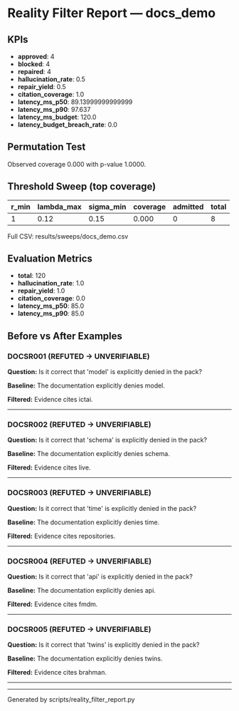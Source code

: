 # Reality Filter Report — docs_demo

## KPIs

- **approved**: 4
- **blocked**: 4
- **repaired**: 4
- **hallucination_rate**: 0.5
- **repair_yield**: 0.5
- **citation_coverage**: 1.0
- **latency_ms_p50**: 89.13999999999999
- **latency_ms_p90**: 97.637
- **latency_ms_budget**: 120.0
- **latency_budget_breach_rate**: 0.0

## Permutation Test

Observed coverage 0.000 with p-value 1.0000.

## Threshold Sweep (top coverage)

| r_min | lambda_max | sigma_min | coverage | admitted | total |
| --- | --- | --- | --- | --- | --- |
| 1 | 0.12 | 0.15 | 0.000 | 0 | 8 |

Full CSV: results/sweeps/docs_demo.csv

## Evaluation Metrics

- **total**: 120
- **hallucination_rate**: 1.0
- **repair_yield**: 1.0
- **citation_coverage**: 0.0
- **latency_ms_p50**: 85.0
- **latency_ms_p90**: 85.0

## Before vs After Examples

### DOCSR001 (REFUTED → UNVERIFIABLE)

**Question:** Is it correct that 'model' is explicitly denied in the pack?

**Baseline:** The documentation explicitly denies model.

**Filtered:** Evidence cites ictai.

---
### DOCSR002 (REFUTED → UNVERIFIABLE)

**Question:** Is it correct that 'schema' is explicitly denied in the pack?

**Baseline:** The documentation explicitly denies schema.

**Filtered:** Evidence cites live.

---
### DOCSR003 (REFUTED → UNVERIFIABLE)

**Question:** Is it correct that 'time' is explicitly denied in the pack?

**Baseline:** The documentation explicitly denies time.

**Filtered:** Evidence cites repositories.

---
### DOCSR004 (REFUTED → UNVERIFIABLE)

**Question:** Is it correct that 'api' is explicitly denied in the pack?

**Baseline:** The documentation explicitly denies api.

**Filtered:** Evidence cites fmdm.

---
### DOCSR005 (REFUTED → UNVERIFIABLE)

**Question:** Is it correct that 'twins' is explicitly denied in the pack?

**Baseline:** The documentation explicitly denies twins.

**Filtered:** Evidence cites brahman.

---
---
Generated by scripts/reality_filter_report.py
